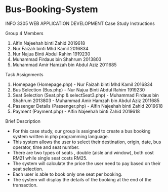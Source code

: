 # Bus-Booking-System
INFO 3305 WEB APPLICATION DEVELOPMENT Case Study Instructions

Group 4 Members
1. Alfin Najeehah binti Zahid 2019618
2. Nur Faizah binti Mhd Kamil 2016834
3. Nur Najua Binti Abdul Rahim 1919230
4. Muhammad Firdaus bin Shahrum 2013803
5. Muhammad Amir Hamzah bin Abdul Aziz 2011685

Task Assignments
1. Homepage (Homepage.php) -  Nur Faizah binti Mhd Kamil 2016834
2. Bus Selection (Bus.php) - Nur Najua Binti Abdul Rahim 1919230
3. Seat Selection (Seat.php & selectSeat3.php) - Muhammad Firdaus bin Shahrum 2013803
                                               - Muhammad Amir Hamzah bin Abdul Aziz 2011685
4. Passenger Details (Passenger.php) - Alfin Najeehah binti Zahid 2019618
5. Payment (Payment.php) - Alfin Najeehah binti Zahid 2019618

Brief Description
- For this case study, our group is assigned to create a bus booking system written in php programming language. 
- This system allows the user to select their destination, origin, date, bus operator, time and seat number.
- There are two types of seats , double (aisle and window), both cost RM21 while single seat costs RM25.
- The system will calculate the price the user need to pay based on their seat selection.
- Each user is able to book only one seat per booking.
- The system will display the details of the booking at the end of the transaction.
